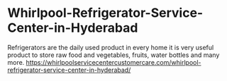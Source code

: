 # Whirlpool-Refrigerator-Service-Center-in-Hyderabad
Refrigerators are the daily used product in every home it is very useful product to store raw food and vegetables, fruits, water bottles and many more. https://whirlpoolservicecentercustomercare.com/whirlpool-refrigerator-service-center-in-hyderabad/
